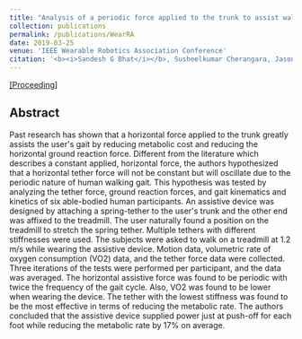 ```yaml
---
title: "Analysis of a periodic force applied to the trunk to assist walking gait"
collection: publications
permalink: /publications/WearRA
date: 2019-03-25
venue: 'IEEE Wearable Robotics Association Conference'
citation: '<b><i>Sandesh G Bhat</i></b>, Susheelkumar Cherangara, Jason Olson, Sangram Redkar, Thomas G Sugar'
---
```


[[Proceeding]](http://mrsandeshbhat.github.io/files/WearRAcon_trunk.pdf)

## Abstract
Past research has shown that a horizontal force applied to the trunk greatly assists the user's gait by reducing metabolic cost and reducing the horizontal ground reaction force. Different from the literature which describes a constant applied, horizontal force, the authors hypothesized that a horizontal tether force will not be constant but will oscillate due to the periodic nature of human walking gait. This hypothesis was tested by analyzing the tether force, ground reaction forces, and gait kinematics and kinetics of six able-bodied human participants. An assistive device was designed by attaching a spring-tether to the user's trunk and the other end was affixed to the treadmill. The user naturally found a position on the treadmill to stretch the spring tether. Multiple tethers with different stiffnesses were used. The subjects were asked to walk on a treadmill at 1.2 m/s while wearing the assistive device. Motion data, volumetric rate of oxygen consumption (VO2) data, and the tether force data were collected. Three iterations of the tests were performed per participant, and the data was averaged. The horizontal assistive force was found to be periodic with twice the frequency of the gait cycle. Also, VO2 was found to be lower when wearing the device. The tether with the lowest stiffness was found to be the most effective in terms of reducing the metabolic rate. The authors concluded that the assistive device supplied power just at push-off for each foot while reducing the metabolic rate by 17% on average.
